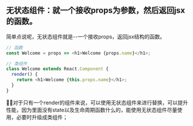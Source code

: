## 无状态组件：就一个接收props为参数，然后返回jsx的函数。

简单点说呢，无状态组件就是--一个接收props，返回jsx结构的函数。
```javascript
// 函数
const Welcome = props => <h1>Welcome {props.name}</h1>;

// 类组件
class Welcome extends React.Component {
  render() {
    return <h1>Welcome {this.props.name}</h1>;
  }
}
```
🌟🌟对于只有一个render的组件来说，可以使用无状态组件来进行替换，可以提升性能，因为里面没有state以及生命周期函数什么的，能使用无状态组件尽量使用，必要时升级成类组件；
